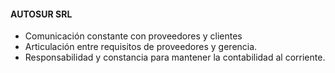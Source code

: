 #### AUTOSUR SRL
- Comunicación constante con proveedores y clientes 
- Articulación entre requisitos de proveedores y gerencia.
- Responsabilidad y constancia para mantener la contabilidad al corriente. 
